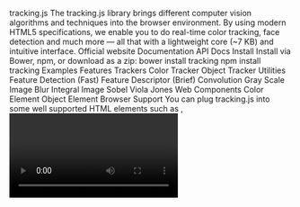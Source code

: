 tracking.js The tracking.js library brings different computer vision algorithms and techniques into the browser environment. By using modern HTML5 specifications, we enable you to do real-time color tracking, face detection and much more — all that with a lightweight core (~7 KB) and intuitive interface. Official website Documentation API Docs Install Install via Bower, npm, or download as a zip: bower install tracking npm install tracking Examples Features Trackers Color Tracker Object Tracker Utilities Feature Detection (Fast) Feature Descriptor (Brief) Convolution Gray Scale Image Blur Integral Image Sobel Viola Jones Web Components Color Element Object Element Browser Support You can plug tracking.js into some well supported HTML elements such as <canvas>, <video> and <img>. | | | | --- | --- | --- | --- | --- | IE 9+ ✔ | Latest ✔ | Latest ✔ | Latest ✔ | Latest ✔ | However, the browser support may vary if you request the users camera (which relies on getUserMedia API). Roadmap [ ] Optical flow [ ] Face recognition [ ] Pose estimation [ ] Faster keypoint descriptor (BRIEF) [ ] More trainings (Hand, car plate, etc) Contributing Fork it! Create your feature branch: git checkout -b my-new-feature Commit your changes: git commit -m Add some feature Push to the branch: git push origin my-new-feature Submit a pull request :D History For detailed changelog, check Releases. Team tracking.js is maintained by these people and a bunch of awesome contributors. | | | | | --- | --- | --- | --- | --- | --- Eduardo Lundgren | Thiago Rocha | Zeno Rocha | Pablo Carvalho | Maira Bello | Jerome Etienne License BSD License © Eduardo Lundgren